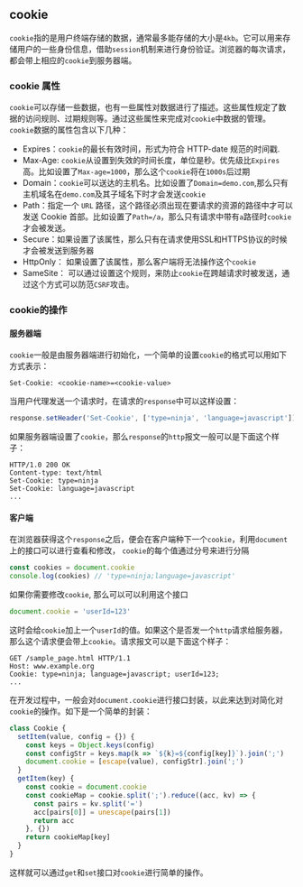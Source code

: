 ## cookie
`cookie`指的是用户终端存储的数据，通常最多能存储的大小是`4kb`。它可以用来存储用户的一些身份信息，借助`session`机制来进行身份验证。浏览器的每次请求，都会带上相应的`cookie`到服务器端。

### cookie 属性
`cookie`可以存储一些数据，也有一些属性对数据进行了描述。这些属性规定了数据的访问规则、过期规则等。通过这些属性来完成对`cookie`中数据的管理。`cookie`数据的属性包含以下几种：
  - Expires：`cookie`的最长有效时间，形式为符合 HTTP-date 规范的时间戳.
  - Max-Age: `cookie`从设置到失效的时间长度，单位是秒。优先级比`Expires`高。比如设置了`Max-age=1000`，那么这个`cookie`将在`1000s`后过期
  - Domain：`cookie`可以送达的主机名。比如设置了`Domain=demo.com`,那么只有主机域名在`demo.com`及其子域名下时才会发送`cookie`
  - Path：指定一个 `URL` 路径，这个路径必须出现在要请求的资源的路径中才可以发送 Cookie 首部。比如设置了`Path=/a`，那么只有请求中带有`a`路径时`cookie`才会被发送。
  - Secure：如果设置了该属性，那么只有在请求使用SSL和HTTPS协议的时候才会被发送到服务器
  - HttpOnly： 如果设置了该属性，那么客户端将无法操作这个`cookie`
  - SameSite： 可以通过设置这个规则，来防止`cookie`在跨越请求时被发送，通过这个方式可以防范`CSRF`攻击。

### cookie的操作
#### 服务器端
`cookie`一般是由服务器端进行初始化，一个简单的设置`cookie`的格式可以用如下方式表示：
```
Set-Cookie: <cookie-name>=<cookie-value>
```

当用户代理发送一个请求时，在请求的`response`中可以这样设置：
```js
response.setHeader('Set-Cookie', ['type=ninja', 'language=javascript'])
```
如果服务器端设置了`cookie`，那么`response`的`http`报文一般可以是下面这个样子：
```
HTTP/1.0 200 OK
Content-type: text/html
Set-Cookie: type=ninja
Set-Cookie: language=javascript
...
```
#### 客户端
在浏览器获得这个`response`之后，便会在客户端种下一个`cookie`，利用`document`上的接口可以进行查看和修改， `cookie`的每个值通过分号来进行分隔
```js
const cookies = document.cookie
console.log(cookies) // 'type=ninja;language=javascript'
```
如果你需要修改`cookie`, 那么可以可以利用这个接口
```js
document.cookie = 'userId=123'
```
这时会给`cookie`加上一个`userId`的值。如果这个是否发一个`http`请求给服务器，那么这个请求便会带上`cookie`。请求报文可以是下面这个样子：
```
GET /sample_page.html HTTP/1.1
Host: www.example.org
Cookie: type=ninja; language=javascript; userId=123;
...
```
在开发过程中，一般会对`document.cookie`进行接口封装，以此来达到对简化对`cookie`的操作。如下是一个简单的封装：
```js
class Cookie {
  setItem(value, config = {}) {
    const keys = Object.keys(config)
    const configStr = keys.map(k => `${k}=${config[key]}`).join(';')
    document.cookie = [escape(value), configStr].join(';')
  }
  getItem(key) {
    const cookie = document.cookie
    const cookieMap = cookie.split(';').reduce((acc, kv) => {
      const pairs = kv.split('=')
      acc[pairs[0]] = unescape(pairs[1])
      return acc
    }, {})
    return cookieMap[key]
  }
}
```
这样就可以通过`get`和`set`接口对`cookie`进行简单的操作。
